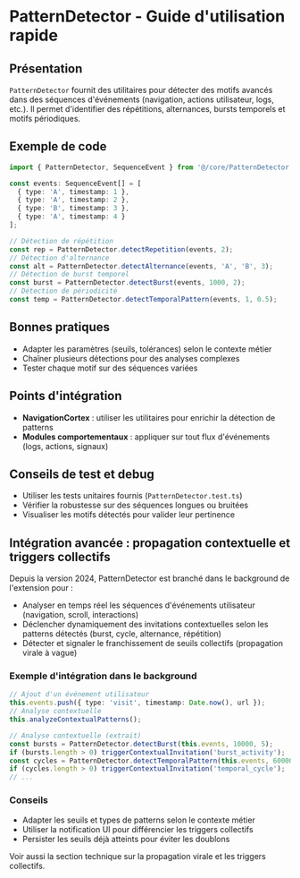 # PatternDetector - Guide d'utilisation rapide

## Présentation

`PatternDetector` fournit des utilitaires pour détecter des motifs avancés dans des séquences d'événements (navigation, actions utilisateur, logs, etc.). Il permet d'identifier des répétitions, alternances, bursts temporels et motifs périodiques.

## Exemple de code

```typescript
import { PatternDetector, SequenceEvent } from '@/core/PatternDetector';

const events: SequenceEvent[] = [
  { type: 'A', timestamp: 1 },
  { type: 'A', timestamp: 2 },
  { type: 'B', timestamp: 3 },
  { type: 'A', timestamp: 4 }
];

// Détection de répétition
const rep = PatternDetector.detectRepetition(events, 2);
// Détection d'alternance
const alt = PatternDetector.detectAlternance(events, 'A', 'B', 3);
// Détection de burst temporel
const burst = PatternDetector.detectBurst(events, 1000, 2);
// Détection de périodicité
const temp = PatternDetector.detectTemporalPattern(events, 1, 0.5);
```

## Bonnes pratiques
- Adapter les paramètres (seuils, tolérances) selon le contexte métier
- Chaîner plusieurs détections pour des analyses complexes
- Tester chaque motif sur des séquences variées

## Points d'intégration
- **NavigationCortex** : utiliser les utilitaires pour enrichir la détection de patterns
- **Modules comportementaux** : appliquer sur tout flux d'événements (logs, actions, signaux)

## Conseils de test et debug
- Utiliser les tests unitaires fournis (`PatternDetector.test.ts`)
- Vérifier la robustesse sur des séquences longues ou bruitées
- Visualiser les motifs détectés pour valider leur pertinence 

## Intégration avancée : propagation contextuelle et triggers collectifs

Depuis la version 2024, PatternDetector est branché dans le background de l'extension pour :
- Analyser en temps réel les séquences d'événements utilisateur (navigation, scroll, interactions)
- Déclencher dynamiquement des invitations contextuelles selon les patterns détectés (burst, cycle, alternance, répétition)
- Détecter et signaler le franchissement de seuils collectifs (propagation virale à vague)

### Exemple d'intégration dans le background

```typescript
// Ajout d'un événement utilisateur
this.events.push({ type: 'visit', timestamp: Date.now(), url });
// Analyse contextuelle
this.analyzeContextualPatterns();

// Analyse contextuelle (extrait)
const bursts = PatternDetector.detectBurst(this.events, 10000, 5);
if (bursts.length > 0) triggerContextualInvitation('burst_activity');
const cycles = PatternDetector.detectTemporalPattern(this.events, 60000, 0.15);
if (cycles.length > 0) triggerContextualInvitation('temporal_cycle');
// ...
```

### Conseils
- Adapter les seuils et types de patterns selon le contexte métier
- Utiliser la notification UI pour différencier les triggers collectifs
- Persister les seuils déjà atteints pour éviter les doublons

Voir aussi la section technique sur la propagation virale et les triggers collectifs. 